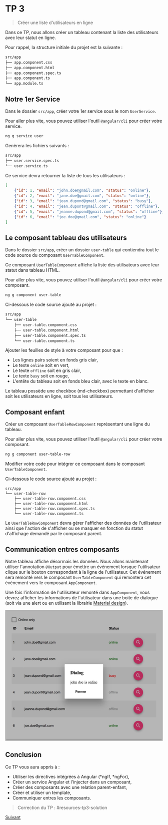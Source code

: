 # TP 3
> Créer une liste d'utilisateurs en ligne

Dans ce TP, nous allons créer un tableau contenant la liste des utilisateurs 
avec leur statut en ligne. 

Pour rappel, la structure initiale du projet est la suivante :

```bash
src/app
├── app.component.css
├── app.component.html
├── app.component.spec.ts
├── app.component.ts
└── app.module.ts
```

## Notre 1er Service 

Dans le dossier `src/app`, créer votre 1er service sous le nom `UserService`.

Pour aller plus vite, vous pouvez utiliser l'outil `@angular/cli` pour créer votre service.

```bash
ng g service user
```

Genèrera les fichiers suivants :

```bash
src/app
├── user.service.spec.ts
└── user.service.ts
```

Ce service devra retourner la liste de tous les utilisateurs :

```json
[
    {"id": 1, "email": "john.doe@gmail.com", "status": "online"},
    {"id": 2, "email": "jane.doe@gmail.com", "status": "online"},
    {"id": 3, "email": "jean.dupond@gmail.com", "status": "busy"},
    {"id": 4, "email": "jean.dupont@gmail.com", "status": "offline"},
    {"id": 5, "email": "jeanne.dupond@gmail.com", "status": "offline"},
    {"id": 6, "email": "joe.doe@gmail.com", "status": "online"}
]
```

## Le composant tableau des utilisateurs

Dans le dossier `src/app`, créer un dossier `user-table` qui contiendra tout le code source du composant `UserTableComponent`.

Ce composant `UserTableComponent` affiche la liste des utilisateurs avec leur statut dans tableau HTML.

Pour aller plus vite, vous pouvez utiliser l'outil `@angular/cli` pour créer votre composant.

```bash
ng g component user-table
```

Ci-dessous le code source ajouté au projet :

```bash
src/app
└── user-table
    ├── user-table.component.css
    ├── user-table.component.html
    ├── user-table.component.spec.ts
    └── user-table.component.ts
```

Ajouter les feuilles de style à votre composant pour que :

* Les lignes pairs soient en fonds gris clair,
* Le texte `online` soit en vert,
* Le texte `offline` soit en gris clair,
* Le texte `busy` soit en rouge,
* L'entête du tableau soit en fonds bleu clair, avec le texte en blanc.

Le tableau possède une checkbox (md-checkbox) permettant d'afficher soit les utilisateurs en ligne, 
soit tous les utilisateurs.

## Composant enfant

Créer un composant `UserTableRowComponent` représentant une ligne du tableau.

Pour aller plus vite, vous pouvez utiliser l'outil `@angular/cli` pour créer votre composant.

```bash
ng g component user-table-row
```

Modifier votre code pour intégrer ce composant dans le composant `UserTableComponent`.

Ci-dessous le code source ajouté au projet :

```
src/app
└── user-table-row
    ├── user-table-row.component.css
    ├── user-table-row.component.html
    ├── user-table-row.component.spec.ts
    └── user-table-row.component.ts
```

Le `UserTableRowComponent` devra gérer l'afficher des données de l'utilisateur ainsi que l'action de s'afficher ou se masquer 
en fonction du statut d'affichage demandé par le composant parent.


## Communication entres composants

Notre tableau affiche désormais les données. Nous allons maintenant utiliser l'annotation `@Output` pour émettre 
un événement lorsque l'utilisateur clique sur le bouton correspondant à la ligne de l'utilisateur.
Cet événement sera remonté vers le composant `UserTableComponent` qui remontera cet événement vers le composant `AppComponent`.

Une fois l'information de l'utilisateur remonté dans `AppComponent`, vous devrez afficher les informations de l'utilisateur 
dans une boite de dialogue (soit via une alert ou en utilisant la librairie [Material design](https://material.angular.io/components/component/dialog)).

![max-300](images/user-table-and-popin.png) 


## Conclusion

Ce TP vous aura appris à :

* Utiliser les directives intégrées à Angular (*ngIf, *ngFor),
* Créer un service Angular et l'injecter dans un composant,
* Créer des composants avec une relation parent-enfant,
* Créer et utiliser un template,
* Communiquer entres les composants.


> Correction du TP : #resources-tp3-solution


[Suivant](tp4-formulaires-routes.md)

